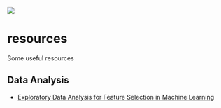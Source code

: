 ![](https://img.shields.io/badge/category-Resource-success)

# resources
Some useful resources

## Data Analysis
- [Exploratory Data Analysis for Feature Selection in Machine Learning](https://services.google.com/fh/files/misc/exploratory_data_analysis_for_feature_selection_in_machine_learning.pdf)
